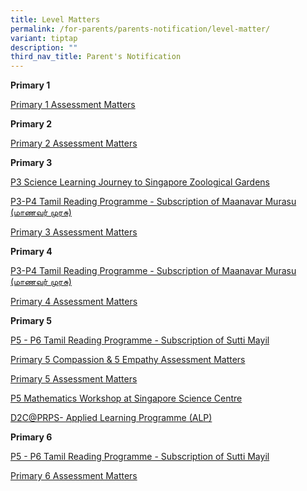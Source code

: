 ```yaml
---
title: Level Matters
permalink: /for-parents/parents-notification/level-matter/
variant: tiptap
description: ""
third_nav_title: Parent's Notification
---
```

<p><strong>Primary 1</strong>
</p>
<p><a href="/files/School Matter/P1_Assessment_Matters__Semester_1.pdf" rel="noopener noreferrer nofollow" target="_blank">Primary 1 Assessment Matters</a>
</p>
<p></p>
<p><strong>Primary 2</strong>
</p>
<p><a href="/files/School Matter/P2_Assessment_Matters__Semester_1.pdf" rel="noopener noreferrer nofollow" target="_blank">Primary 2 Assessment Matters</a>
</p>
<p></p>
<p><strong>Primary 3</strong>
</p>
<p><a href="/files/School Matter/letter_P3_LJ_Zoo_6_Feb_2024.pdf" rel="noopener noreferrer nofollow" target="_blank">P3 Science Learning Journey to Singapore Zoological Gardens</a>
</p>
<p><a href="/files/School Matter/TL_Newspaper_Maanavar_Murasu__Letter_to_Parent_2024.pdf" rel="noopener noreferrer nofollow" target="_blank">P3-P4 Tamil Reading Programme - Subscription of Maanavar Murasu (மாணவர் முரசு)</a>
</p>
<p><a href="/files/School Matter/2024_P3_Assessment_Matters__WA1.pdf" rel="noopener noreferrer nofollow" target="_blank">Primary 3 Assessment Matters</a>
</p>
<p></p>
<p><strong>Primary 4</strong>
</p>
<p><a href="/files/School Matter/TL_Newspaper_Maanavar_Murasu__Letter_to_Parent_2024.pdf" rel="noopener noreferrer nofollow" target="_blank">P3-P4 Tamil Reading Programme - Subscription of Maanavar Murasu (மாணவர் முரசு)</a>
</p>
<p><a href="/files/School Matter/2024_P4_Assessment_Matters__WA1.pdf" rel="noopener noreferrer nofollow" target="_blank">Primary 4 Assessment Matters</a>
</p>
<p></p>
<p><strong>Primary 5</strong>
</p>
<p><a href="/files/School Matter/TL_Mag__Sutti_Mayil___Letter_to_Parent_2024.pdf" rel="noopener noreferrer nofollow" target="_blank">P5 - P6 Tamil Reading Programme - Subscription of Sutti Mayil</a>
</p>
<p><a href="/files/School Matter/2024_P5_Assessment_Matters__WA1updated2Feb.pdf" rel="noopener noreferrer nofollow" target="_blank">Primary 5 Compassion &amp; 5 Empathy Assessment Matters</a>
</p>
<p><a href="/files/School Matter/2024_P5_Assessment_Matters__WA1.pdf" rel="noopener noreferrer nofollow" target="_blank">Primary 5 Assessment Matters</a>
</p>
<p><a href="/files/School Matter/PG_Letter_for_Math_Workshops_at_Science_Centre___final_.pdf" rel="noopener noreferrer nofollow" target="_blank">P5 Mathematics Workshop at Singapore Science Centre</a>
</p>
<p><a href="/files/School Matter/P5_D2C_PG_2024.pdf" rel="noopener noreferrer nofollow" target="_blank">D2C@PRPS- Applied Learning Programme (ALP)</a>
</p>
<p></p>
<p><strong>Primary 6</strong>
</p>
<p><a href="/files/School Matter/TL_Mag__Sutti_Mayil___Letter_to_Parent_2024.pdf" rel="noopener noreferrer nofollow" target="_blank">P5 - P6 Tamil Reading Programme - Subscription of Sutti Mayil</a>
</p>
<p><a href="/files/School Matter/2024_P6_Assessment_Matters_WA1.pdf" rel="noopener noreferrer nofollow" target="_blank">Primary 6 Assessment Matters</a>
</p>
<p></p>